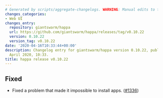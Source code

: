 ```yaml
---
# Generated by scripts/aggregate-changelogs. WARNING: Manual edits to this files will be overwritten.
changes_categories:
- Web UI
changes_entry:
  repository: giantswarm/happa
  url: https://github.com/giantswarm/happa/releases/tag/v0.10.22
  version: 0.10.22
  version_tag: v0.10.22
date: '2020-04-16T10:33:44+00:00'
description: Changelog entry for giantswarm/happa version 0.10.22, published on 16
  April 2020, 10:33.
title: happa release v0.10.22
---
```


## Fixed

- Fixed a problem that made it impossible to install apps. ([#1336](https://github.com/giantswarm/happa/pull/1336))

